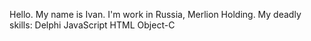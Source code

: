 Hello. My name is Ivan. I'm work in Russia, Merlion Holding.
My deadly skills:
Delphi
JavaScript
HTML
Object-C